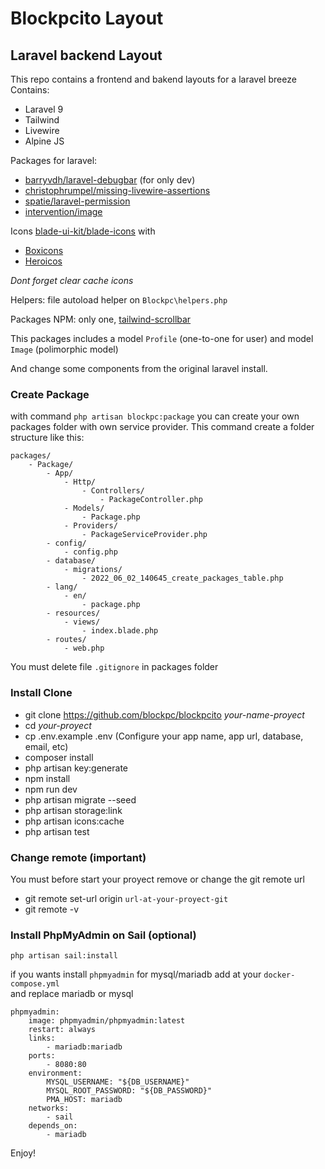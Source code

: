 # Blockpcito Layout

## Laravel backend Layout

This repo contains a frontend and bakend layouts for a laravel breeze  
Contains:
- Laravel 9
- Tailwind
- Livewire
- Alpine JS

Packages for laravel:
- [barryvdh/laravel-debugbar](https://github.com/barryvdh/laravel-debugbar) (for only dev)
- [christophrumpel/missing-livewire-assertions](https://github.com/christophrumpel/missing-livewire-assertions)
- [spatie/laravel-permission](https://spatie.be/index.php/docs/laravel-permission)
- [intervention/image](http://image.intervention.io/)

Icons [blade-ui-kit/blade-icons](https://github.com/blade-ui-kit/blade-icons) with 
- [Boxicons](https://github.com/mallardduck/blade-boxicons)
- [Heroicos](https://github.com/blade-ui-kit/blade-heroicons)

_Dont forget clear cache icons_

Helpers: file autoload helper on `Blockpc\helpers.php`

Packages NPM: only one, [tailwind-scrollbar](https://github.com/adoxography/tailwind-scrollbar)

This packages includes a model `Profile` (one-to-one for user) and model `Image` (polimorphic model)

And change some components from the original laravel install.

### Create Package

with command `php artisan blockpc:package` you can create your own packages folder with own service provider.
This command create a folder structure like this:
```
packages/
    - Package/
        - App/
            - Http/
                - Controllers/
                    - PackageController.php
            - Models/
                - Package.php
            - Providers/
                - PackageServiceProvider.php
        - config/
            - config.php
        - database/
            - migrations/
                - 2022_06_02_140645_create_packages_table.php
        - lang/
            - en/
                - package.php
        - resources/
            - views/
                - index.blade.php
        - routes/
            - web.php
```

You must delete file `.gitignore` in packages folder  

### Install Clone

- git clone https://github.com/blockpc/blockpcito _your-name-proyect_
- cd _your-proyect_
- cp .env.example .env (Configure your app name, app url, database, email, etc)
- composer install
- php artisan key:generate
- npm install
- npm run dev
- php artisan migrate --seed
- php artisan storage:link
- php artisan icons:cache
- php artisan test

### Change remote (important)

You must before start your proyect remove or change the git remote url

- git remote set-url origin `url-at-your-proyect-git`
- git remote -v

### Install PhpMyAdmin on Sail (optional)

`php artisan sail:install`  

if you wants install `phpmyadmin` for mysql/mariadb add at your `docker-compose.yml`  
and replace mariadb or mysql  

```
phpmyadmin:
    image: phpmyadmin/phpmyadmin:latest
    restart: always
    links:
        - mariadb:mariadb
    ports:
        - 8080:80
    environment:
        MYSQL_USERNAME: "${DB_USERNAME}"
        MYSQL_ROOT_PASSWORD: "${DB_PASSWORD}"
        PMA_HOST: mariadb
    networks:
        - sail
    depends_on:
        - mariadb
```

Enjoy!